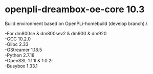 # openpli-dreambox-oe-core 10.3
Build environment based on OpenPLi-homebuild (develop branch).\

-For dm800se & dm800sev2 & dm900 & dm920\
-GCC 10.2.0\
-Glibc 2.33\
-GStreamer 1.18.5\
-Python 2.7.18\
-OpenSSL 1.1.1l & 1.0.2r\
-Busybox 1.33.1
